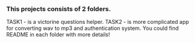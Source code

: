 ### This projects consists of 2 folders.
TASK1 - is a victorine questions helper.
TASK2 - is more complicated app for converting wav to mp3 and authentication system.
You could find README in each folder with more details!

